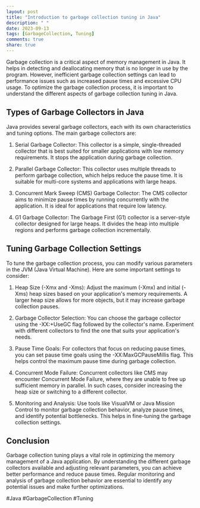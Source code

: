 ```yaml
---
layout: post
title: "Introduction to garbage collection tuning in Java"
description: " "
date: 2023-09-13
tags: [GarbageCollection, Tuning]
comments: true
share: true
---
```


Garbage collection is a critical aspect of memory management in Java. It helps in detecting and deallocating memory that is no longer in use by the program. However, inefficient garbage collection settings can lead to performance issues such as increased pause times and excessive CPU usage. To optimize the garbage collection process, it is important to understand the different aspects of garbage collection tuning in Java.

## Types of Garbage Collectors in Java

Java provides several garbage collectors, each with its own characteristics and tuning options. The main garbage collectors are:

1. Serial Garbage Collector: This collector is a simple, single-threaded collector that is best suited for smaller applications with low memory requirements. It stops the application during garbage collection.

2. Parallel Garbage Collector: This collector uses multiple threads to perform garbage collection, which helps reduce the pause time. It is suitable for multi-core systems and applications with large heaps.

3. Concurrent Mark Sweep (CMS) Garbage Collector: The CMS collector aims to minimize pause times by running concurrently with the application. It is ideal for applications that require low latency.

4. G1 Garbage Collector: The Garbage First (G1) collector is a server-style collector designed for large heaps. It divides the heap into multiple regions and performs garbage collection incrementally.

## Tuning Garbage Collection Settings

To tune the garbage collection process, you can modify various parameters in the JVM (Java Virtual Machine). Here are some important settings to consider:

1. Heap Size (-Xmx and -Xms): Adjust the maximum (-Xmx) and initial (-Xms) heap sizes based on your application's memory requirements. A larger heap size allows for more objects, but it may increase garbage collection pauses.

2. Garbage Collector Selection: You can choose the garbage collector using the -XX:+UseGC flag followed by the collector's name. Experiment with different collectors to find the one that suits your application's needs.

3. Pause Time Goals: For collectors that focus on reducing pause times, you can set pause time goals using the -XX:MaxGCPauseMillis flag. This helps control the maximum pause time during garbage collection.

4. Concurrent Mode Failure: Concurrent collectors like CMS may encounter Concurrent Mode Failure, where they are unable to free up sufficient memory in parallel. In such cases, consider increasing the heap size or switching to a different collector.

5. Monitoring and Analysis: Use tools like VisualVM or Java Mission Control to monitor garbage collection behavior, analyze pause times, and identify potential bottlenecks. This helps in fine-tuning the garbage collection settings.

## Conclusion

Garbage collection tuning plays a vital role in optimizing the memory management of a Java application. By understanding the different garbage collectors available and adjusting relevant parameters, you can achieve better performance and reduce pause times. Regular monitoring and analysis of garbage collection behavior are essential to identify any potential issues and make further optimizations.

#Java #GarbageCollection #Tuning